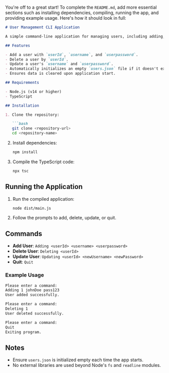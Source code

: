 You're off to a great start! To complete the `README.md`, add more essential sections such as installing dependencies, compiling, running the app, and providing example usage. Here's how it should look in full:

```markdown
# User Management CLI Application

A simple command-line application for managing users, including adding, deleting, and updating users, with data stored in a `users.json` file.

## Features

- Add a user with `userId`, `username`, and `userpassword`.
- Delete a user by `userId`.
- Update a user's `username` and `userpassword`.
- Automatically initializes an empty `users.json` file if it doesn't exist.
- Ensures data is cleared upon application start.

## Requirements

- Node.js (v14 or higher)
- TypeScript

## Installation

1. Clone the repository:

   ```bash
   git clone <repository-url>
   cd <repository-name>
   ```

2. Install dependencies:

   ```bash
   npm install
   ```

3. Compile the TypeScript code:

   ```bash
   npx tsc
   ```

## Running the Application

1. Run the compiled application:

   ```bash
   node dist/main.js
   ```

2. Follow the prompts to add, delete, update, or quit.

## Commands

- **Add User**: `Adding <userId> <username> <userpassword>`
- **Delete User**: `Deleting <userId>`
- **Update User**: `Updating <userId> <newUsername> <newPassword>`
- **Quit**: `Quit`

### Example Usage

```bash
Please enter a command:
Adding 1 johnDoe pass123
User added successfully.

Please enter a command:
Deleting 1
User deleted successfully.

Please enter a command:
Quit
Exiting program.
```

## Notes

- Ensure `users.json` is initialized empty each time the app starts.
- No external libraries are used beyond Node's `fs` and `readline` modules.

